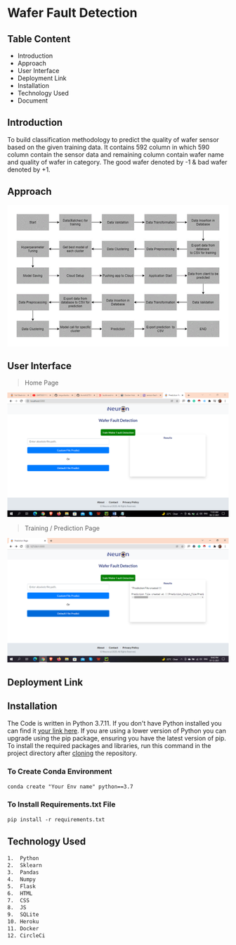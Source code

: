 # Wafer Fault Detection

## Table Content
- Introduction
- Approach
- User Interface
- Deployment Link
- Installation
- Technology Used
- Document

## Introduction
To build classification methodology to predict the quality of 
wafer sensor based on the given training data. It contains 592
column in which 590 column contain the sensor data and remaining
column contain wafer name and quality of wafer in category. The
good wafer denoted by -1 & bad wafer denoted by +1.

## Approach

![img_5.png](Images/img_5.png)

## User Interface

> Home Page

![img_6.png](Images/img_6.png)

> Training / Prediction Page

![img_7.png](Images/img_7.png)

## Deployment Link


## Installation
The Code is written in Python 3.7.11. If you don't have Python 
installed you can find it [your link here](https://www.python.org/downloads/). 
If you are using a lower version of Python you can upgrade using the pip package,
ensuring you have the latest version of pip. To install the required packages 
and libraries, run this command in the project directory after 
[cloning](https://docs.github.com/en/github/creating-cloning-and-archiving-repositories/cloning-a-repository) the repository.

### To Create Conda Environment

```commandline
conda create "Your Env name" python==3.7
```

### To Install Requirements.txt File

```commandline
pip install -r requirements.txt
```

## Technology Used
```
1.  Python
2.  Sklearn
3.  Pandas
4.  Numpy
5.  Flask
6.  HTML
7.  CSS
8.  JS
9.  SQLite
10. Heroku
11. Docker
12. CircleCi
```
